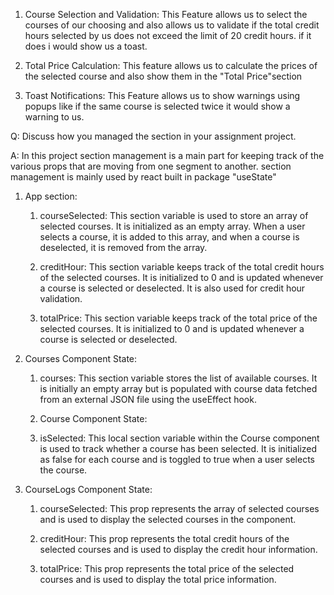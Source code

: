 1. Course Selection and Validation: This Feature allows us to select the courses of our choosing and also allows us to validate if the total credit hours selected by us does not exceed the limit of 20 credit hours. if it does i would show us a toast.

2. Total Price Calculation: This feature allows us to calculate the prices of the selected course and also show them in the "Total Price"section

3. Toast Notifications: This Feature allows us to show warnings using popups like if the same course is selected twice it would show a warning to us. 

Q: Discuss how you managed the section in your assignment project.

A: In this project section management is a main part for keeping track of the various props that are moving from one segment to another. section management is mainly used by react built in package "useState"

1. App section:

    1. courseSelected: This section variable is used to store an array of selected courses. It is initialized as an empty array. When a user selects a course, it is added to this array, and when a course is deselected, it is removed from the array.

    2. creditHour: This section variable keeps track of the total credit hours of the selected courses. It is initialized to 0 and is updated whenever a course is selected or deselected. It is also used for credit hour validation.

    3. totalPrice: This section variable keeps track of the total price of the selected courses. It is initialized to 0 and is updated whenever a course is selected or deselected.


2. Courses Component State:

    1. courses: This section variable stores the list of available courses. It is initially an empty array but is populated with course data fetched from an external JSON file using the useEffect hook.

    2. Course Component State:

    3. isSelected: This local section variable within the Course component is used to track whether a course has been selected. It is initialized as false for each course and is toggled to true when a user selects the course.

3. CourseLogs Component State:

    1. courseSelected: This prop represents the array of selected courses and is used to display the selected courses in the component.

    2. creditHour: This prop represents the total credit hours of the selected courses and is used to display the credit hour information.

    3. totalPrice: This prop represents the total price of the selected courses and is used to display the total price information.